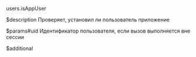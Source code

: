 users.isAppUser

$description
Проверяет, установил ли пользователь приложение

$params#uid
Идентификатор пользователя, если вызов выполняется вне сессии

$additional
